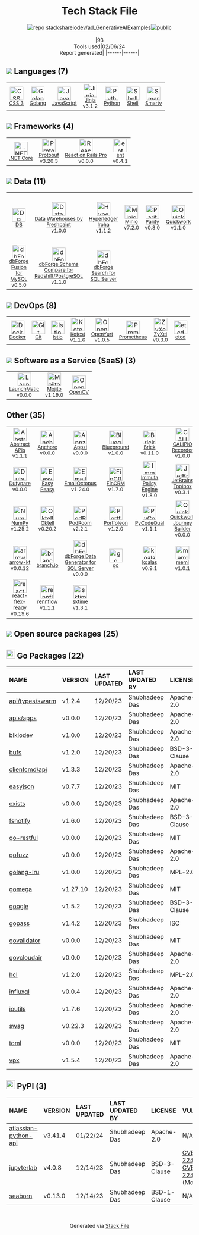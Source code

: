 <!--
&lt;--- Readme.md Snippet without images Start ---&gt;
## Tech Stack
stackshareiodev/ad_GenerativeAIExamples is built on the following main stack:

- [Python](https://www.python.org) – Languages
- [Golang](http://golang.org/) – Languages
- [JavaScript](https://developer.mozilla.org/en-US/docs/Web/JavaScript) – Languages
- [OpenCV](http://opencv.org/) – Image Processing and Management
- [etcd](https://github.com/coreos/etcd) – Open Source Service Discovery
- [NumPy](http://www.numpy.org/) – Data Science Tools
- [Jinja](https://palletsprojects.com/p/jinja/) – Templating Languages & Extensions
- [Prometheus](http://prometheus.io/) – Monitoring Tools
- [Smarty](http://www.smarty.net/) – Templating Languages & Extensions
- [Protobuf](https://developers.google.com/protocol-buffers/) – Serialization Frameworks
- [Minio](https://minio.io/) – Cloud Storage
- [Shell](https://en.wikipedia.org/wiki/Shell_script) – Languages
- [.NET Core](https://docs.microsoft.com/en-us/dotnet/core/) – Frameworks (Full Stack)
- [Istio](https://istio.io/) – Microservices Tools
- [DB](https://github.com/infostreams/db) – Database Tools
- [PodRoom](https://www.podroom.live) – Customer Community
- [Appzi](https://www.appzi.com/) – Feedback Widget
- [Quickwork](https://quickwork.co/) – Workflow Manager
- [ZyXel](https://www.zyxel.com/us/en/) – Networking Hardware
- [Mojito](https://mojito.mx/) – A/B Testing Analytics
- [FinCRM](http://www.fincrm.net) – CRM
- [Immuta Policy Engine](https://www.immuta.com/capabilities/data-access-governance/) – Data Security Services
- [LaunchMatic](https://www.launchmatic.app/) – Screenshots as a Service
- [DrugsDisclosed](https://www.DrugsDisclosed.com) – Healthcare
- [Abstract APIs](https://www.abstractapi.com/) – Customer Information API
- [sktime](https://www.sktime.org/en/latest/) – Machine Learning Tools
- [ent](https://entgo.io/) – Microframeworks (Backend)
- [OpenYurt](https://openyurt.io/en-us/) – Container Tools
- [Parity](https://www.parity.io/) – Blockchain
- [Kotest](https://kotest.io/) – Testing Frameworks
- [dbForge Search for SQL Server](https://www.devart.com/dbforge/sql/search/) – Database Tools
- [dbForge Data Compare for MySQL](https://www.devart.com/dbforge/mysql/datacompare/) – Database Tools
- [dbForge Documenter for MySQL](https://www.devart.com/dbforge/mysql/documenter/) – Database Tools
- [dbForge Fusion for MySQL](https://www.devart.com/dbforge/mysql/fusion/) – Database Tools
- [dbForge Schema Compare for Redshift/PostgreSQL](https://www.devart.com/dbforge/postgresql/schemacompare/) – Database Tools
- [EmailOctopus](https://emailoctopus.com/) – Email Marketing
- [Hyperledger Iroha](https://www.hyperledger.org/use/iroha) – Blockchain
- [NextGen Connect](https://www.nextgen.com/products-and-services/integration-engine) – Healthcare
- [Oktell](https://oktell.ru/) – Call Center Management
- [Blueground](https://www.theblueground.com/) – Property Management
- [React on Rails Pro](https://www.shakacode.com/react-on-rails-pro/) – Frameworks (Full Stack)
- [WSL](https://docs.microsoft.com/en-us/windows/wsl/about) – Operating Systems
- [Data Warehouses by Freshpaint](https://www.freshpaint.io/product/warehouses) – Big Data as a Service
- [Portfoleon](https://www.portfoleon.com) – Project Management
- [Docker](https://www.docker.com/) – Virtual Machine Platforms & Containers

Full tech stack [here](/techstack.md)

&lt;--- Readme.md Snippet without images End ---&gt;

&lt;--- Readme.md Snippet with images Start ---&gt;
## Tech Stack
stackshareiodev/ad_GenerativeAIExamples is built on the following main stack:

- <img width='25' height='25' src='https://img.stackshare.io/service/993/pUBY5pVj.png' alt='Python'/> [Python](https://www.python.org) – Languages
- <img width='25' height='25' src='https://img.stackshare.io/service/1005/O6AczwfV_400x400.png' alt='Golang'/> [Golang](http://golang.org/) – Languages
- <img width='25' height='25' src='https://img.stackshare.io/service/1209/javascript.jpeg' alt='JavaScript'/> [JavaScript](https://developer.mozilla.org/en-US/docs/Web/JavaScript) – Languages
- <img width='25' height='25' src='https://img.stackshare.io/service/1293/opencv-logo-64x64.png' alt='OpenCV'/> [OpenCV](http://opencv.org/) – Image Processing and Management
- <img width='25' height='25' src='https://img.stackshare.io/service/1721/etcd.png' alt='etcd'/> [etcd](https://github.com/coreos/etcd) – Open Source Service Discovery
- <img width='25' height='25' src='https://img.stackshare.io/service/2179/default_332f874a2edb2686f578aa6389313efcea1eec41.png' alt='NumPy'/> [NumPy](http://www.numpy.org/) – Data Science Tools
- <img width='25' height='25' src='https://img.stackshare.io/service/2303/New_Project__20_.png' alt='Jinja'/> [Jinja](https://palletsprojects.com/p/jinja/) – Templating Languages & Extensions
- <img width='25' height='25' src='https://img.stackshare.io/service/2501/default_3cf1b307194b26782be5cb209d30360580ae5b3c.png' alt='Prometheus'/> [Prometheus](http://prometheus.io/) – Monitoring Tools
- <img width='25' height='25' src='https://img.stackshare.io/service/3693/smarty.png' alt='Smarty'/> [Smarty](http://www.smarty.net/) – Templating Languages & Extensions
- <img width='25' height='25' src='https://img.stackshare.io/service/4393/ma2jqJKH_400x400.png' alt='Protobuf'/> [Protobuf](https://developers.google.com/protocol-buffers/) – Serialization Frameworks
- <img width='25' height='25' src='https://img.stackshare.io/service/4485/gTawkyAA.png' alt='Minio'/> [Minio](https://minio.io/) – Cloud Storage
- <img width='25' height='25' src='https://img.stackshare.io/service/4631/default_c2062d40130562bdc836c13dbca02d318205a962.png' alt='Shell'/> [Shell](https://en.wikipedia.org/wiki/Shell_script) – Languages
- <img width='25' height='25' src='https://img.stackshare.io/service/6403/default_91fc1f0ee315262794273aa1387eaf8fed8436e6.png' alt='.NET Core'/> [.NET Core](https://docs.microsoft.com/en-us/dotnet/core/) – Frameworks (Full Stack)
- <img width='25' height='25' src='https://img.stackshare.io/service/7028/AGpa5VZV.jpg' alt='Istio'/> [Istio](https://istio.io/) – Microservices Tools
- <img width='25' height='25' src='https://img.stackshare.io/service/11593/no-img.png' alt='DB'/> [DB](https://github.com/infostreams/db) – Database Tools
- <img width='25' height='25' src='https://img.stackshare.io/service/21118/default_9a7a00fb1b5d7592ccf97fa29f819c3ea64179da.jpg' alt='PodRoom'/> [PodRoom](https://www.podroom.live) – Customer Community
- <img width='25' height='25' src='https://img.stackshare.io/service/21120/default_ff503018433e4c15bd8f88f38f956808d71ae76e.jpg' alt='Appzi'/> [Appzi](https://www.appzi.com/) – Feedback Widget
- <img width='25' height='25' src='https://img.stackshare.io/service/21122/default_1f970871c388438e737793ed23ce9b5099a178cf.jpg' alt='Quickwork'/> [Quickwork](https://quickwork.co/) – Workflow Manager
- <img width='25' height='25' src='https://img.stackshare.io/service/21126/default_82855a9a63ac94e02248a391b260a94acbafb41a.png' alt='ZyXel'/> [ZyXel](https://www.zyxel.com/us/en/) – Networking Hardware
- <img width='25' height='25' src='https://img.stackshare.io/service/21128/default_365d9038c30c48f50098c35273682af3bc86e218.png' alt='Mojito'/> [Mojito](https://mojito.mx/) – A/B Testing Analytics
- <img width='25' height='25' src='https://img.stackshare.io/service/21129/default_a6389ef2c20db890998e2b9b194d515eb3e79443.jpg' alt='FinCRM'/> [FinCRM](http://www.fincrm.net) – CRM
- <img width='25' height='25' src='https://img.stackshare.io/service/21130/default_ca5ea7d4623ed68ccd30fc46aa1ac7e7cd39f99c.png' alt='Immuta Policy Engine'/> [Immuta Policy Engine](https://www.immuta.com/capabilities/data-access-governance/) – Data Security Services
- <img width='25' height='25' src='https://img.stackshare.io/service/21135/default_59aa10a4d0de8cc95af630b37d93ffdd04bc93fd.png' alt='LaunchMatic'/> [LaunchMatic](https://www.launchmatic.app/) – Screenshots as a Service
- <img width='25' height='25' src='https://img.stackshare.io/service/21139/default_a91af1b38a50bbe8d5c2a2885d3add753139c68e.png' alt='DrugsDisclosed'/> [DrugsDisclosed](https://www.DrugsDisclosed.com) – Healthcare
- <img width='25' height='25' src='https://img.stackshare.io/service/21140/default_8a94513f1340db48c564130fc609b4ce3d010a76.png' alt='Abstract APIs'/> [Abstract APIs](https://www.abstractapi.com/) – Customer Information API
- <img width='25' height='25' src='https://img.stackshare.io/service/21145/default_e666d7c3f53fbe0134f58c3072ae6af7c46cf562.jpg' alt='sktime'/> [sktime](https://www.sktime.org/en/latest/) – Machine Learning Tools
- <img width='25' height='25' src='https://img.stackshare.io/service/21146/default_3b393819f74c4cb10f98fa9e683fa28cf6cc85f5.png' alt='ent'/> [ent](https://entgo.io/) – Microframeworks (Backend)
- <img width='25' height='25' src='https://img.stackshare.io/service/21147/default_f869ec037993bd2c3967e7b605ca929be6bbf362.png' alt='OpenYurt'/> [OpenYurt](https://openyurt.io/en-us/) – Container Tools
- <img width='25' height='25' src='https://img.stackshare.io/service/21153/default_e7ffd9513374109d00c62e9730418f78ee0a8e91.jpg' alt='Parity'/> [Parity](https://www.parity.io/) – Blockchain
- <img width='25' height='25' src='https://img.stackshare.io/service/21154/default_5b7922a99e2d777cabf7d8a9b4ba9ff0627eae82.png' alt='Kotest'/> [Kotest](https://kotest.io/) – Testing Frameworks
- <img width='25' height='25' src='https://img.stackshare.io/service/21187/default_ad21b860d7b33a39205da4940637922485e52b8e.png' alt='dbForge Search for SQL Server'/> [dbForge Search for SQL Server](https://www.devart.com/dbforge/sql/search/) – Database Tools
- <img width='25' height='25' src='https://img.stackshare.io/service/21194/default_39d248dbc488d47c5dc8749e6b46f12697de376e.png' alt='dbForge Data Compare for MySQL'/> [dbForge Data Compare for MySQL](https://www.devart.com/dbforge/mysql/datacompare/) – Database Tools
- <img width='25' height='25' src='https://img.stackshare.io/service/21196/default_ff281c62885529395d6269d68233e83f8e96a02b.png' alt='dbForge Documenter for MySQL'/> [dbForge Documenter for MySQL](https://www.devart.com/dbforge/mysql/documenter/) – Database Tools
- <img width='25' height='25' src='https://img.stackshare.io/service/21198/default_18ca3e5076366a76c68a92fe59258b3b335cdae1.png' alt='dbForge Fusion for MySQL'/> [dbForge Fusion for MySQL](https://www.devart.com/dbforge/mysql/fusion/) – Database Tools
- <img width='25' height='25' src='https://img.stackshare.io/service/21199/default_fc2ebc762805baf8c27cb23feb12da62593659c2.png' alt='dbForge Schema Compare for Redshift/PostgreSQL'/> [dbForge Schema Compare for Redshift/PostgreSQL](https://www.devart.com/dbforge/postgresql/schemacompare/) – Database Tools
- <img width='25' height='25' src='https://img.stackshare.io/service/21207/default_4e5599aba925e3b3a2109b439679659542786fed.jpg' alt='EmailOctopus'/> [EmailOctopus](https://emailoctopus.com/) – Email Marketing
- <img width='25' height='25' src='https://img.stackshare.io/service/21229/default_b72c28c2a9d62b1764a3358fec9ba9dd4d57a528.png' alt='Hyperledger Iroha'/> [Hyperledger Iroha](https://www.hyperledger.org/use/iroha) – Blockchain
- <img width='25' height='25' src='https://img.stackshare.io/service/21261/default_d293f99ced885f572a3f940a74fbe1f211261a96.jpg' alt='NextGen Connect'/> [NextGen Connect](https://www.nextgen.com/products-and-services/integration-engine) – Healthcare
- <img width='25' height='25' src='https://img.stackshare.io/service/21302/default_5bbd7ccec3ff0e66da434030f9170680819b14d1.png' alt='Oktell'/> [Oktell](https://oktell.ru/) – Call Center Management
- <img width='25' height='25' src='https://img.stackshare.io/service/21348/default_1708964b3ede87764620fdb8041cec7b4a275188.jpg' alt='Blueground'/> [Blueground](https://www.theblueground.com/) – Property Management
- <img width='25' height='25' src='https://img.stackshare.io/service/21349/default_094e27ddc20e25f63cdcb9b7eda1dda9c35f2560.png' alt='React on Rails Pro'/> [React on Rails Pro](https://www.shakacode.com/react-on-rails-pro/) – Frameworks (Full Stack)
- <img width='25' height='25' src='https://img.stackshare.io/service/21407/default_50834d775ade6b5f1b26a16b626ef3058b6ccf58.png' alt='WSL'/> [WSL](https://docs.microsoft.com/en-us/windows/wsl/about) – Operating Systems
- <img width='25' height='25' src='https://img.stackshare.io/service/21707/default_8a8dd7da278574d984423a5b59b816f079f8b5c9.png' alt='Data Warehouses by Freshpaint'/> [Data Warehouses by Freshpaint](https://www.freshpaint.io/product/warehouses) – Big Data as a Service
- <img width='25' height='25' src='https://img.stackshare.io/service/21782/default_fcbbc5adc35ec5a0ba74910b4e7156d57c1d3155.jpg' alt='Portfoleon'/> [Portfoleon](https://www.portfoleon.com) – Project Management
- <img width='25' height='25' src='https://img.stackshare.io/service/586/n4u37v9t_400x400.png' alt='Docker'/> [Docker](https://www.docker.com/) – Virtual Machine Platforms & Containers

Full tech stack [here](/techstack.md)

&lt;--- Readme.md Snippet with images End ---&gt;
-->
<div align="center">

# Tech Stack File
![](https://img.stackshare.io/repo.svg "repo") [stackshareiodev/ad_GenerativeAIExamples](https://github.com/stackshareiodev/ad_GenerativeAIExamples)![](https://img.stackshare.io/public_badge.svg "public")
<br/><br/>
|93<br/>Tools used|02/06/24 <br/>Report generated|
|------|------|
</div>

## <img src='https://img.stackshare.io/languages.svg'/> Languages (7)
<table><tr>
  <td align='center'>
  <img width='36' height='36' src='https://img.stackshare.io/service/6727/css.png' alt='CSS 3'>
  <br>
  <sub><a href="https://developer.mozilla.org/en-US/docs/Web/CSS/CSS3">CSS 3</a></sub>
  <br>
  <sub></sub>
</td>

<td align='center'>
  <img width='36' height='36' src='https://img.stackshare.io/service/1005/O6AczwfV_400x400.png' alt='Golang'>
  <br>
  <sub><a href="http://golang.org/">Golang</a></sub>
  <br>
  <sub></sub>
</td>

<td align='center'>
  <img width='36' height='36' src='https://img.stackshare.io/service/1209/javascript.jpeg' alt='JavaScript'>
  <br>
  <sub><a href="https://developer.mozilla.org/en-US/docs/Web/JavaScript">JavaScript</a></sub>
  <br>
  <sub></sub>
</td>

<td align='center'>
  <img width='36' height='36' src='https://img.stackshare.io/service/2303/New_Project__20_.png' alt='Jinja'>
  <br>
  <sub><a href="https://palletsprojects.com/p/jinja/">Jinja</a></sub>
  <br>
  <sub>v3.1.2</sub>
</td>

<td align='center'>
  <img width='36' height='36' src='https://img.stackshare.io/service/993/pUBY5pVj.png' alt='Python'>
  <br>
  <sub><a href="https://www.python.org">Python</a></sub>
  <br>
  <sub></sub>
</td>

<td align='center'>
  <img width='36' height='36' src='https://img.stackshare.io/service/4631/default_c2062d40130562bdc836c13dbca02d318205a962.png' alt='Shell'>
  <br>
  <sub><a href="https://en.wikipedia.org/wiki/Shell_script">Shell</a></sub>
  <br>
  <sub></sub>
</td>

<td align='center'>
  <img width='36' height='36' src='https://img.stackshare.io/service/3693/smarty.png' alt='Smarty'>
  <br>
  <sub><a href="http://www.smarty.net/">Smarty</a></sub>
  <br>
  <sub></sub>
</td>

</tr>
</table>

## <img src='https://img.stackshare.io/frameworks.svg'/> Frameworks (4)
<table><tr>
  <td align='center'>
  <img width='36' height='36' src='https://img.stackshare.io/service/6403/default_91fc1f0ee315262794273aa1387eaf8fed8436e6.png' alt='.NET Core'>
  <br>
  <sub><a href="https://docs.microsoft.com/en-us/dotnet/core/">.NET Core</a></sub>
  <br>
  <sub></sub>
</td>

<td align='center'>
  <img width='36' height='36' src='https://img.stackshare.io/service/4393/ma2jqJKH_400x400.png' alt='Protobuf'>
  <br>
  <sub><a href="https://developers.google.com/protocol-buffers/">Protobuf</a></sub>
  <br>
  <sub>v3.20.3</sub>
</td>

<td align='center'>
  <img width='36' height='36' src='https://img.stackshare.io/service/21349/default_094e27ddc20e25f63cdcb9b7eda1dda9c35f2560.png' alt='React on Rails Pro'>
  <br>
  <sub><a href="https://www.shakacode.com/react-on-rails-pro/">React on Rails Pro</a></sub>
  <br>
  <sub>v0.0.0</sub>
</td>

<td align='center'>
  <img width='36' height='36' src='https://img.stackshare.io/service/21146/default_3b393819f74c4cb10f98fa9e683fa28cf6cc85f5.png' alt='ent'>
  <br>
  <sub><a href="https://entgo.io/">ent</a></sub>
  <br>
  <sub>v0.4.1</sub>
</td>

</tr>
</table>

## <img src='https://img.stackshare.io/databases.svg'/> Data (11)
<table><tr>
  <td align='center'>
  <img width='36' height='36' src='https://img.stackshare.io/service/11593/no-img.png' alt='DB'>
  <br>
  <sub><a href="https://github.com/infostreams/db">DB</a></sub>
  <br>
  <sub></sub>
</td>

<td align='center'>
  <img width='36' height='36' src='https://img.stackshare.io/service/21707/default_8a8dd7da278574d984423a5b59b816f079f8b5c9.png' alt='Data Warehouses by Freshpaint'>
  <br>
  <sub><a href="https://www.freshpaint.io/product/warehouses">Data Warehouses by Freshpaint</a></sub>
  <br>
  <sub>v1.0.0</sub>
</td>

<td align='center'>
  <img width='36' height='36' src='https://img.stackshare.io/service/21229/default_b72c28c2a9d62b1764a3358fec9ba9dd4d57a528.png' alt='Hyperledger Iroha'>
  <br>
  <sub><a href="https://www.hyperledger.org/use/iroha">Hyperledger Iroha</a></sub>
  <br>
  <sub>v1.1.2</sub>
</td>

<td align='center'>
  <img width='36' height='36' src='https://img.stackshare.io/service/4485/gTawkyAA.png' alt='Minio'>
  <br>
  <sub><a href="https://minio.io/">Minio</a></sub>
  <br>
  <sub>v7.2.0</sub>
</td>

<td align='center'>
  <img width='36' height='36' src='https://img.stackshare.io/service/21153/default_e7ffd9513374109d00c62e9730418f78ee0a8e91.jpg' alt='Parity'>
  <br>
  <sub><a href="https://www.parity.io/">Parity</a></sub>
  <br>
  <sub>v0.8.0</sub>
</td>

<td align='center'>
  <img width='36' height='36' src='https://img.stackshare.io/service/21122/default_1f970871c388438e737793ed23ce9b5099a178cf.jpg' alt='Quickwork'>
  <br>
  <sub><a href="https://quickwork.co/">Quickwork</a></sub>
  <br>
  <sub>v1.1.0</sub>
</td>

<td align='center'>
  <img width='36' height='36' src='https://img.stackshare.io/service/21194/default_39d248dbc488d47c5dc8749e6b46f12697de376e.png' alt='dbForge Data Compare for MySQL'>
  <br>
  <sub><a href="https://www.devart.com/dbforge/mysql/datacompare/">dbForge Data Compare for MySQL</a></sub>
  <br>
  <sub>v0.0.14</sub>
</td>

<td align='center'>
  <img width='36' height='36' src='https://img.stackshare.io/service/21196/default_ff281c62885529395d6269d68233e83f8e96a02b.png' alt='dbForge Documenter for MySQL'>
  <br>
  <sub><a href="https://www.devart.com/dbforge/mysql/documenter/">dbForge Documenter for MySQL</a></sub>
  <br>
  <sub></sub>
</td>

</tr>
<tr>
  <td align='center'>
  <img width='36' height='36' src='https://img.stackshare.io/service/21198/default_18ca3e5076366a76c68a92fe59258b3b335cdae1.png' alt='dbForge Fusion for MySQL'>
  <br>
  <sub><a href="https://www.devart.com/dbforge/mysql/fusion/">dbForge Fusion for MySQL</a></sub>
  <br>
  <sub>v0.5.0</sub>
</td>

<td align='center'>
  <img width='36' height='36' src='https://img.stackshare.io/service/21199/default_fc2ebc762805baf8c27cb23feb12da62593659c2.png' alt='dbForge Schema Compare for Redshift/PostgreSQL'>
  <br>
  <sub><a href="https://www.devart.com/dbforge/postgresql/schemacompare/">dbForge Schema Compare for Redshift/PostgreSQL</a></sub>
  <br>
  <sub>v1.1.0</sub>
</td>

<td align='center'>
  <img width='36' height='36' src='https://img.stackshare.io/service/21187/default_ad21b860d7b33a39205da4940637922485e52b8e.png' alt='dbForge Search for SQL Server'>
  <br>
  <sub><a href="https://www.devart.com/dbforge/sql/search/">dbForge Search for SQL Server</a></sub>
  <br>
  <sub></sub>
</td>

</tr>
</table>

## <img src='https://img.stackshare.io/devops.svg'/> DevOps (8)
<table><tr>
  <td align='center'>
  <img width='36' height='36' src='https://img.stackshare.io/service/586/n4u37v9t_400x400.png' alt='Docker'>
  <br>
  <sub><a href="https://www.docker.com/">Docker</a></sub>
  <br>
  <sub></sub>
</td>

<td align='center'>
  <img width='36' height='36' src='https://img.stackshare.io/service/1046/git.png' alt='Git'>
  <br>
  <sub><a href="http://git-scm.com/">Git</a></sub>
  <br>
  <sub></sub>
</td>

<td align='center'>
  <img width='36' height='36' src='https://img.stackshare.io/service/7028/AGpa5VZV.jpg' alt='Istio'>
  <br>
  <sub><a href="https://istio.io/">Istio</a></sub>
  <br>
  <sub></sub>
</td>

<td align='center'>
  <img width='36' height='36' src='https://img.stackshare.io/service/21154/default_5b7922a99e2d777cabf7d8a9b4ba9ff0627eae82.png' alt='Kotest'>
  <br>
  <sub><a href="https://kotest.io/">Kotest</a></sub>
  <br>
  <sub>v1.1.6</sub>
</td>

<td align='center'>
  <img width='36' height='36' src='https://img.stackshare.io/service/21147/default_f869ec037993bd2c3967e7b605ca929be6bbf362.png' alt='OpenYurt'>
  <br>
  <sub><a href="https://openyurt.io/en-us/">OpenYurt</a></sub>
  <br>
  <sub>v1.0.5</sub>
</td>

<td align='center'>
  <img width='36' height='36' src='https://img.stackshare.io/service/2501/default_3cf1b307194b26782be5cb209d30360580ae5b3c.png' alt='Prometheus'>
  <br>
  <sub><a href="http://prometheus.io/">Prometheus</a></sub>
  <br>
  <sub></sub>
</td>

<td align='center'>
  <img width='36' height='36' src='https://img.stackshare.io/service/21126/default_82855a9a63ac94e02248a391b260a94acbafb41a.png' alt='ZyXel'>
  <br>
  <sub><a href="https://www.zyxel.com/us/en/">ZyXel</a></sub>
  <br>
  <sub>v0.3.0</sub>
</td>

<td align='center'>
  <img width='36' height='36' src='https://img.stackshare.io/service/1721/etcd.png' alt='etcd'>
  <br>
  <sub><a href="https://github.com/coreos/etcd">etcd</a></sub>
  <br>
  <sub></sub>
</td>

</tr>
</table>

## <img src='https://img.stackshare.io/saas.svg'/> Software as a Service (SaaS) (3)
<table><tr>
  <td align='center'>
  <img width='36' height='36' src='https://img.stackshare.io/service/21135/default_59aa10a4d0de8cc95af630b37d93ffdd04bc93fd.png' alt='LaunchMatic'>
  <br>
  <sub><a href="https://www.launchmatic.app/">LaunchMatic</a></sub>
  <br>
  <sub>v0.0.0</sub>
</td>

<td align='center'>
  <img width='36' height='36' src='https://img.stackshare.io/service/21128/default_365d9038c30c48f50098c35273682af3bc86e218.png' alt='Mojito'>
  <br>
  <sub><a href="https://mojito.mx/">Mojito</a></sub>
  <br>
  <sub>v1.19.0</sub>
</td>

<td align='center'>
  <img width='36' height='36' src='https://img.stackshare.io/service/1293/opencv-logo-64x64.png' alt='OpenCV'>
  <br>
  <sub><a href="http://opencv.org/">OpenCV</a></sub>
  <br>
  <sub></sub>
</td>

</tr>
</table>

## Other (35)
<table><tr>
  <td align='center'>
  <img width='36' height='36' src='https://img.stackshare.io/service/21140/default_8a94513f1340db48c564130fc609b4ce3d010a76.png' alt='Abstract APIs'>
  <br>
  <sub><a href="https://www.abstractapi.com/">Abstract APIs</a></sub>
  <br>
  <sub>v1.1.1</sub>
</td>

<td align='center'>
  <img width='36' height='36' src='https://img.stackshare.io/service/21244/default_116fe3a04931498ad16c7164c70ae60ba4c0435a.png' alt='Anchore'>
  <br>
  <sub><a href="https://anchore.com/">Anchore</a></sub>
  <br>
  <sub>v0.0.0</sub>
</td>

<td align='center'>
  <img width='36' height='36' src='https://img.stackshare.io/service/21120/default_ff503018433e4c15bd8f88f38f956808d71ae76e.jpg' alt='Appzi'>
  <br>
  <sub><a href="https://www.appzi.com/">Appzi</a></sub>
  <br>
  <sub>v0.0.0</sub>
</td>

<td align='center'>
  <img width='36' height='36' src='https://img.stackshare.io/service/21348/default_1708964b3ede87764620fdb8041cec7b4a275188.jpg' alt='Blueground'>
  <br>
  <sub><a href="https://www.theblueground.com/">Blueground</a></sub>
  <br>
  <sub>v1.0.0</sub>
</td>

<td align='center'>
  <img width='36' height='36' src='https://img.stackshare.io/service/21934/default_70229ad3cad7c94a474e29634d80aec28bb89da4.png' alt='Brick'>
  <br>
  <sub><a href="https://brick.do">Brick</a></sub>
  <br>
  <sub>v0.11.0</sub>
</td>

<td align='center'>
  <img width='36' height='36' src='https://img.stackshare.io/service/21845/default_68651d778c8418423d985b3864a908913648b92c.png' alt='CALIPIO Recorder'>
  <br>
  <sub><a href="https://recorder.calipio.com">CALIPIO Recorder</a></sub>
  <br>
  <sub>v1.0.0</sub>
</td>

<td align='center'>
  <img width='36' height='36' src='https://img.stackshare.io/service/21515/default_cfc0208804501b8707b88ace09c8e13d0bac09b9.png' alt='CodeTogether'>
  <br>
  <sub><a href="https://www.codetogether.com/">CodeTogether</a></sub>
  <br>
  <sub>v0.0.0</sub>
</td>

<td align='center'>
  <img width='36' height='36' src='https://img.stackshare.io/service/21139/default_a91af1b38a50bbe8d5c2a2885d3add753139c68e.png' alt='DrugsDisclosed'>
  <br>
  <sub><a href="https://www.DrugsDisclosed.com">DrugsDisclosed</a></sub>
  <br>
  <sub>v0.3.11</sub>
</td>

</tr>
<tr>
  <td align='center'>
  <img width='36' height='36' src='https://img.stackshare.io/service/21119/default_7d7cdfe126e00b141809117af1af8ba177913dc4.png' alt='Dutypare'>
  <br>
  <sub><a href="https://dutypare.com">Dutypare</a></sub>
  <br>
  <sub>v0.0.0</sub>
</td>

<td align='center'>
  <img width='36' height='36' src='https://img.stackshare.io/service/21512/default_54eb278aae9186a0210b127b03694857ac44cf6d.png' alt='Easy Peasy'>
  <br>
  <sub><a href="https://easy-peasy.now.sh/">Easy Peasy</a></sub>
  <br>
  <sub></sub>
</td>

<td align='center'>
  <img width='36' height='36' src='https://img.stackshare.io/service/21207/default_4e5599aba925e3b3a2109b439679659542786fed.jpg' alt='EmailOctopus'>
  <br>
  <sub><a href="https://emailoctopus.com/">EmailOctopus</a></sub>
  <br>
  <sub>v1.24.0</sub>
</td>

<td align='center'>
  <img width='36' height='36' src='https://img.stackshare.io/service/21129/default_a6389ef2c20db890998e2b9b194d515eb3e79443.jpg' alt='FinCRM'>
  <br>
  <sub><a href="http://www.fincrm.net">FinCRM</a></sub>
  <br>
  <sub>v1.7.0</sub>
</td>

<td align='center'>
  <img width='36' height='36' src='https://img.stackshare.io/service/21130/default_ca5ea7d4623ed68ccd30fc46aa1ac7e7cd39f99c.png' alt='Immuta Policy Engine'>
  <br>
  <sub><a href="https://www.immuta.com/capabilities/data-access-governance/">Immuta Policy Engine</a></sub>
  <br>
  <sub>v1.8.0</sub>
</td>

<td align='center'>
  <img width='36' height='36' src='https://img.stackshare.io/service/21159/default_15d84d743a05c34a32cfd8708e7ef1266d0c4b77.png' alt='JetBrains Toolbox'>
  <br>
  <sub><a href="https://www.jetbrains.com/lp/toolbox/">JetBrains Toolbox</a></sub>
  <br>
  <sub>v0.3.1</sub>
</td>

<td align='center'>
  <img width='36' height='36' src='https://img.stackshare.io/service/21494/default_3f2fb1a0e4bcafa3dbf9f0673ee8f6980537027b.png' alt='MUP'>
  <br>
  <sub><a href="http://meteor-up.com/">MUP</a></sub>
  <br>
  <sub>v0.4.0</sub>
</td>

<td align='center'>
  <img width='36' height='36' src='https://img.stackshare.io/service/21261/default_d293f99ced885f572a3f940a74fbe1f211261a96.jpg' alt='NextGen Connect'>
  <br>
  <sub><a href="https://www.nextgen.com/products-and-services/integration-engine">NextGen Connect</a></sub>
  <br>
  <sub>v0.0.0</sub>
</td>

</tr>
<tr>
  <td align='center'>
  <img width='36' height='36' src='https://img.stackshare.io/service/2179/default_332f874a2edb2686f578aa6389313efcea1eec41.png' alt='NumPy'>
  <br>
  <sub><a href="http://www.numpy.org/">NumPy</a></sub>
  <br>
  <sub>v1.25.2</sub>
</td>

<td align='center'>
  <img width='36' height='36' src='https://img.stackshare.io/service/21302/default_5bbd7ccec3ff0e66da434030f9170680819b14d1.png' alt='Oktell'>
  <br>
  <sub><a href="https://oktell.ru/">Oktell</a></sub>
  <br>
  <sub>v0.20.2</sub>
</td>

<td align='center'>
  <img width='36' height='36' src='https://img.stackshare.io/service/21118/default_9a7a00fb1b5d7592ccf97fa29f819c3ea64179da.jpg' alt='PodRoom'>
  <br>
  <sub><a href="https://www.podroom.live">PodRoom</a></sub>
  <br>
  <sub>v2.2.1</sub>
</td>

<td align='center'>
  <img width='36' height='36' src='https://img.stackshare.io/service/21782/default_fcbbc5adc35ec5a0ba74910b4e7156d57c1d3155.jpg' alt='Portfoleon'>
  <br>
  <sub><a href="https://www.portfoleon.com">Portfoleon</a></sub>
  <br>
  <sub>v1.2.0</sub>
</td>

<td align='center'>
  <img width='36' height='36' src='https://img.stackshare.io/service/21246/default_ea396f63a8974b2c19460a4ea524ea4c3a3a110f.png' alt='PyCodeQual'>
  <br>
  <sub><a href="https://pycodequ.al/i">PyCodeQual</a></sub>
  <br>
  <sub>v1.1.1</sub>
</td>

<td align='center'>
  <img width='36' height='36' src='https://img.stackshare.io/service/21121/default_682895d4f0a2777cec582ef7c7f20fd167c1ce11.png' alt='Quickwork Journey Builder'>
  <br>
  <sub><a href="https://automation.quickwork.co/#/">Quickwork Journey Builder</a></sub>
  <br>
  <sub>v0.0.0</sub>
</td>

<td align='center'>
  <img width='36' height='36' src='https://img.stackshare.io/service/21407/default_50834d775ade6b5f1b26a16b626ef3058b6ccf58.png' alt='WSL'>
  <br>
  <sub><a href="https://docs.microsoft.com/en-us/windows/wsl/about">WSL</a></sub>
  <br>
  <sub>v1.16.0</sub>
</td>

<td align='center'>
  <img width='36' height='36' src='https://img.stackshare.io/service/21125/default_a37b436cb360d7db5c0521e74ebeb8e50f8ffc58.png' alt='ZyWall'>
  <br>
  <sub><a href="https://www.zyxel.com/us/en">ZyWall</a></sub>
  <br>
  <sub>v0.0.0</sub>
</td>

</tr>
<tr>
  <td align='center'>
  <img width='36' height='36' src='https://img.stackshare.io/service/21132/default_742c3d430f39b43d45c52805a75a9334d7d97a18.png' alt='arrow-kt'>
  <br>
  <sub><a href="https://arrow-kt.io">arrow-kt</a></sub>
  <br>
  <sub>v0.0.12</sub>
</td>

<td align='center'>
  <img width='36' height='36' src='https://img.stackshare.io/service/21176/default_e4cc230d2491ad5357a6207751a0f2d5a41cbfb8.png' alt='branch.io'>
  <br>
  <sub><a href="https://branch.io/">branch.io</a></sub>
  <br>
  <sub></sub>
</td>

<td align='center'>
  <img width='36' height='36' src='https://img.stackshare.io/service/21180/default_ea71b530d72efa192bf97c176bd3823d8911a9d8.png' alt='dbForge Data Generator for SQL Server'>
  <br>
  <sub><a href="https://www.devart.com/dbforge/sql/data-generator/">dbForge Data Generator for SQL Server</a></sub>
  <br>
  <sub>v0.0.0</sub>
</td>

<td align='center'>
  <img width='36' height='36' src='https://img.stackshare.io/service/3458/v02jhlxou71qagr6mwet_normal.png' alt='go '>
  <br>
  <sub><a href="https://golang.org/">go </a></sub>
  <br>
  <sub></sub>
</td>

<td align='center'>
  <img width='36' height='36' src='https://img.stackshare.io/service/21240/default_f752ec7f084669cc7a76c7c2a6ec3c8580de2c8a.png' alt='koalas'>
  <br>
  <sub><a href="https://koalas.readthedocs.io/">koalas</a></sub>
  <br>
  <sub>v0.9.1</sub>
</td>

<td align='center'>
  <img width='36' height='36' src='https://img.stackshare.io/service/22004/default_50abed759307f52ce2c594a4b0d1deb1999a4b99.png' alt='meml'>
  <br>
  <sub><a href="https://github.com/fivnex/meml">meml</a></sub>
  <br>
  <sub>v1.0.1</sub>
</td>

<td align='center'>
  <img width='36' height='36' src='https://img.stackshare.io/service/21170/default_f061e6941a00ef2eeb5954eb77a48b7f6626fd91.png' alt='nootiz'>
  <br>
  <sub><a href="https://www.nootiz.com/en/">nootiz</a></sub>
  <br>
  <sub>v1.13.0</sub>
</td>

<td align='center'>
  <img width='36' height='36' src='https://img.stackshare.io/service/21131/default_9b9bb8bfc9ef61de5963a2296071237110f1274f.png' alt='reZme'>
  <br>
  <sub><a href="https://www.rezme.com">reZme</a></sub>
  <br>
  <sub>v1.2.0</sub>
</td>

</tr>
<tr>
  <td align='center'>
  <img width='36' height='36' src='https://img.stackshare.io/service/21299/default_dfaa844bc9d766062d69a3c9c554c19a33025452.png' alt='react-flex-ready'>
  <br>
  <sub><a href="https://www.npmjs.com/package/react-flex-ready">react-flex-ready</a></sub>
  <br>
  <sub>v0.19.6</sub>
</td>

<td align='center'>
  <img width='36' height='36' src='https://img.stackshare.io/service/21201/default_80012ffc0fdda5946338789250eab4bd462bfa97.png' alt='rennflow'>
  <br>
  <sub><a href="https://rennflow.com">rennflow</a></sub>
  <br>
  <sub>v1.1.1</sub>
</td>

<td align='center'>
  <img width='36' height='36' src='https://img.stackshare.io/service/21145/default_e666d7c3f53fbe0134f58c3072ae6af7c46cf562.jpg' alt='sktime'>
  <br>
  <sub><a href="https://www.sktime.org/en/latest/">sktime</a></sub>
  <br>
  <sub>v1.3.1</sub>
</td>

</tr>
</table>


## <img src='https://img.stackshare.io/group.svg' /> Open source packages (25)</h2>

## <img width='24' height='24' src='https://img.stackshare.io/service/21112/default_1346bbda8fe03e4dce5601323a3ca47a10c1ae36.png'/> Go Packages (22)

|NAME|VERSION|LAST UPDATED|LAST UPDATED BY|LICENSE|VULNERABILITIES|
|:------|:------|:------|:------|:------|:------|
|[api/types/swarm](https://pkg.go.dev/github.com/docker/docker/api/types/swarm)|v1.2.4|12/20/23|Shubhadeep Das |Apache-2.0|N/A|
|[apis/apps](https://pkg.go.dev/k8s.io/client-go/pkg/apis/apps)|v0.0.0|12/20/23|Shubhadeep Das |Apache-2.0|N/A|
|[blkiodev](https://pkg.go.dev/github.com/docker/engine-api/types/blkiodev)|v1.0.0|12/20/23|Shubhadeep Das |Apache-2.0|N/A|
|[bufs](https://pkg.go.dev/github.com/cznic/bufs)|v1.2.0|12/20/23|Shubhadeep Das |BSD-3-Clause|N/A|
|[clientcmd/api](https://pkg.go.dev/k8s.io/kubernetes/pkg/client/unversioned/clientcmd/api)|v1.3.3|12/20/23|Shubhadeep Das |Apache-2.0|N/A|
|[easyjson](https://pkg.go.dev/github.com/mailru/easyjson)|v0.7.7|12/20/23|Shubhadeep Das |MIT|N/A|
|[exists](https://pkg.go.dev/k8s.io/kubernetes/plugin/pkg/admission/namespace/exists)|v0.0.0|12/20/23|Shubhadeep Das |Apache-2.0|N/A|
|[fsnotify](https://pkg.go.dev/github.com/fsnotify/fsnotify)|v1.6.0|12/20/23|Shubhadeep Das |BSD-3-Clause|N/A|
|[go-restful](https://pkg.go.dev/github.com/emicklei/go-restful)|v0.0.0|12/20/23|Shubhadeep Das |MIT|N/A|
|[gofuzz](https://pkg.go.dev/github.com/google/gofuzz)|v0.0.0|12/20/23|Shubhadeep Das |Apache-2.0|N/A|
|[golang-lru](https://pkg.go.dev/github.com/hashicorp/golang-lru)|v1.0.0|12/20/23|Shubhadeep Das |MPL-2.0|N/A|
|[gomega](https://pkg.go.dev/github.com/onsi/gomega)|v1.27.10|12/20/23|Shubhadeep Das |MIT|N/A|
|[google](https://pkg.go.dev/golang.org/x/oauth2/google)|v1.5.2|12/20/23|Shubhadeep Das |BSD-3-Clause|N/A|
|[gopass](https://pkg.go.dev/github.com/howeyc/gopass)|v1.4.2|12/20/23|Shubhadeep Das |ISC|N/A|
|[govalidator](https://pkg.go.dev/github.com/asaskevich/govalidator)|v0.0.0|12/20/23|Shubhadeep Das |MIT|N/A|
|[govcloudair](https://pkg.go.dev/github.com/vmware/govcloudair)|v0.0.0|12/20/23|Shubhadeep Das |Apache-2.0|N/A|
|[hcl](https://pkg.go.dev/github.com/hashicorp/hcl)|v1.2.0|12/20/23|Shubhadeep Das |MPL-2.0|N/A|
|[influxql](https://pkg.go.dev/github.com/influxdb/influxdb/influxql)|v0.0.4|12/20/23|Shubhadeep Das |Apache-2.0|N/A|
|[ioutils](https://pkg.go.dev/github.com/docker/docker/pkg/ioutils)|v1.7.6|12/20/23|Shubhadeep Das |Apache-2.0|N/A|
|[swag](https://pkg.go.dev/github.com/go-openapi/swag)|v0.22.3|12/20/23|Shubhadeep Das |Apache-2.0|N/A|
|[toml](https://pkg.go.dev/github.com/BurntSushi/toml)|v0.0.0|12/20/23|Shubhadeep Das |MIT|N/A|
|[vpx](https://pkg.go.dev/github.com/vmware/govmomi/simulator/vpx)|v1.5.4|12/20/23|Shubhadeep Das |Apache-2.0|N/A|


## <img width='24' height='24' src='https://img.stackshare.io/service/12572/-RIWgodF_400x400.jpg'/> PyPI (3)

|NAME|VERSION|LAST UPDATED|LAST UPDATED BY|LICENSE|VULNERABILITIES|
|:------|:------|:------|:------|:------|:------|
|[atlassian-python-api](https://pypi.org/project/atlassian-python-api)|v3.41.4|01/22/24|Shubhadeep Das |Apache-2.0|N/A|
|[jupyterlab](https://pypi.org/project/jupyterlab)|v4.0.8|12/14/23|Shubhadeep Das |BSD-3-Clause|[CVE-2024-22421](https://github.com/advisories/GHSA-44cc-43rp-5947) (High)<br/>[CVE-2024-22420](https://github.com/advisories/GHSA-4m77-cmpx-vjc4) (Moderate)|
|[seaborn](https://pypi.org/project/seaborn)|v0.13.0|12/14/23|Shubhadeep Das |BSD-1-Clause|N/A|

<br/>
<div align='center'>

Generated via [Stack File](https://github.com/marketplace/stack-file)
